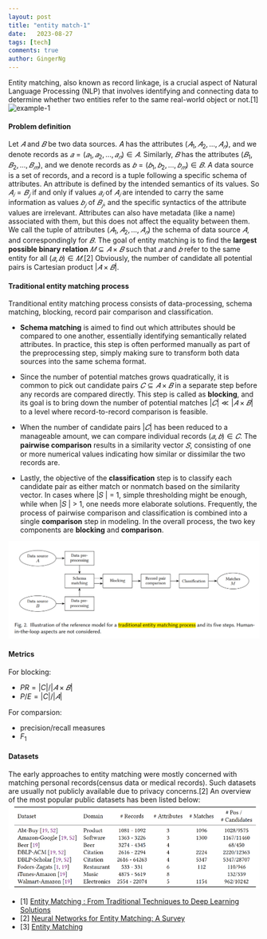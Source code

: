 ```yaml
---
layout: post
title: "entity match-1"
date:   2023-08-27
tags: [tech]
comments: true
author: GingerNg
---
```

Entity matching, also known as record linkage, is a crucial aspect of Natural Language Processing (NLP) that involves identifying and connecting data to determine whether two entities refer to the same real-world object or not.[1]
![example-1](https://miro.medium.com/v2/resize:fit:1400/format:webp/0*7TzI0bUFkmAKAg3M.jpg)

#### Problem definition
Let $𝐴$ and $𝐵$ be two data sources.
𝐴 has the attributes $(𝐴_1, 𝐴_2, ..., 𝐴_𝑛)$, and we denote records as $𝑎 = (𝑎_1, 𝑎_2, ..., 𝑎_𝑛) ∈ 𝐴$.
Similarly, $𝐵$ has the attributes $(𝐵_1, 𝐵_2, ..., 𝐵_𝑚)$, and we denote records as $𝑏 = (𝑏_1, 𝑏_2, ..., 𝑏_𝑚) ∈ 𝐵$.
$A$ data source is a set of records, and a record is a tuple following a specific schema of attributes. An attribute is defined by the intended semantics of its values. So $𝐴_𝑖 = 𝐵_𝑗$ if and only if values $𝑎_𝑖$ of $𝐴_𝑖$ are intended to carry the same information as values $𝑏_𝑗$ of $𝐵_𝑗$, and the specific syntactics of the attribute values are irrelevant. Attributes can also have metadata (like a name) associated with them, but this does not affect the equality between them. We call the tuple of attributes $(𝐴_1, 𝐴_2, ..., 𝐴_𝑛)$ the schema of data source $𝐴$, and correspondingly for $𝐵$. The goal of entity matching is to find the **largest possible binary relation** $𝑀 ⊆ 𝐴 × 𝐵$ such that $𝑎$ and $𝑏$ refer to the same entity for all $(𝑎, 𝑏) ∈ 𝑀$.[2]
Obviously, the number of candidate all potential pairs is Cartesian product $|𝐴 × 𝐵|$.

#### Traditional entity matching process
Tranditional entity matching process consists of data-processing, schema matching, blocking, record pair comparison and classification.
- **Schema matching** is aimed to  find out which attributes should be compared to one another, essentially identifying semantically related attributes. In practice, this step is often performed manually as part of the preprocessing step, simply making sure to transform both data sources into the same schema format.

- Since the number of potential matches grows quadratically, it is common to pick out candidate pairs $𝐶 ⊆ 𝐴 × 𝐵$ in a separate step before any records are compared directly. This step is called as **blocking**, and its goal is to bring down the number of potential matches $|𝐶| ≪ |𝐴 × 𝐵|$ to a level where record-to-record comparison is feasible.
- When the number of candidate pairs $|𝐶|$ has been reduced to a manageable amount, we can compare individual records $(𝑎, 𝑏) ∈ 𝐶$. The **pairwise comparison** results in a similarity vector $𝑆$, consisting of one or more numerical values indicating how similar or dissimilar the two records are.
- Lastly, the objective of the **classification** step is to classify each candidate pair as either match or nonmatch based on the similarity vector. In cases where |𝑆 | = 1, simple thresholding might be enough, while when |𝑆 | > 1, one needs more elaborate solutions.
Frequently, the process of pairwise comparison and classification is combined into a single **comparison** step in modeling.
In the overall process, the two key components are **blocking** and **comparison**.

![trandition_entity_match_pipeline](https://github.com/GingerNg/gingerng.github.io/blob/master/images/trandition_entity_match_pipeline.png?raw=true)

#### Metrics
For blocking:
- $PR = |C|/|𝐴 × 𝐵|$
- $P/E = |C|/|𝐴|$

For comparsion:
- precision/recall measures
- $F_1$



#### Datasets
The early approaches to entity matching were mostly concerned with matching personal records(census data or medical records). Such datasets are usually not publicly available due to privacy concerns.[2]
An overview of the most popular public datasets has been listed below:
![ public datasets](https://github.com/GingerNg/gingerng.github.io/blob/master/images/public%20entity%20match%20dataset.png?raw=true)






- [1] [Entity Matching : From Traditional Techniques to Deep Learning Solutions](https://www.invivoo.com/en/entity-matching-traditional-techniques-deep-learning-solutions/)
- [2] [Neural Networks for Entity Matching: A Survey](https://arxiv.org/abs/2010.11075)
- [3] [Entity Matching](https://medium.com/@mansijain.1213/entity-matching-fa89cae188eb)